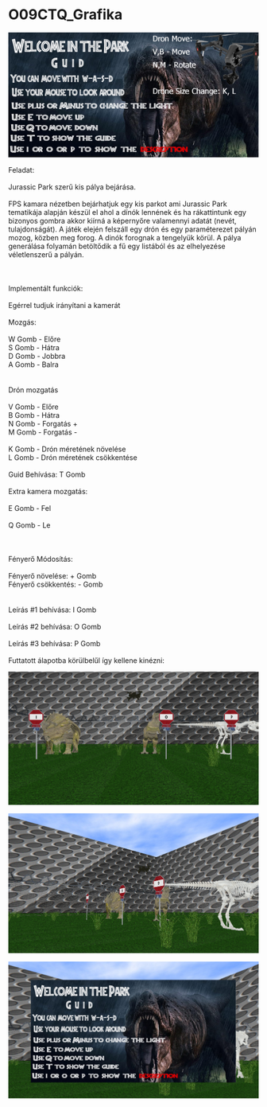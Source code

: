 # O09CTQ_Grafika
 
 ![alt text](https://github.com/marcibaumel/O09CTQ_Grafika/blob/main/feladat/textures/guides2.png "Title")
 
Feladat:
<br><br>
Jurassic Park szerű kis pálya bejárása.
<br><br>
FPS kamara nézetben bejárhatjuk egy kis parkot ami Jurassic Park tematikája alapján készül el ahol a dínók lennének és ha rákattintunk egy bizonyos gombra akkor kiírná a képernyőre valamennyi adatát (nevét, tulajdonságát). A játék elején felszáll egy drón és egy paraméterezet pályán mozog, közben meg forog. A dinók forognak a tengelyük körül. A pálya generálása folyamán betöltődik a fű egy listából és az elhelyezése véletlenszerű a pályán.
<br><br><br><br>
Implementált funkciók:
<br><br>
Egérrel tudjuk irányítani a kamerát
<br><br>
Mozgás:
<br><br> 
W Gomb  - Előre
<br>
S Gomb  - Hátra
<br>
D Gomb  - Jobbra
<br>
A Gomb  - Balra
<br>
<br><br>
Drón mozgatás
<br><br> 
V Gomb  - Előre
<br>
B Gomb  - Hátra
<br>
N Gomb  - Forgatás +
<br>
M Gomb  - Forgatás -
<br><br>
K Gomb  - Drón méretének növelése
<br>
L Gomb  - Drón méretének csökkentése
<br><br> 
Guid Behívása: T Gomb 
<br><br> 
Extra kamera mozgatás:
<br><br> 
E Gomb  - Fel
 <br><br>
Q Gomb  - Le
 <br><br><br><br>
Fényerő Módosítás:
 <br><br>
Fényerő növelése: + Gomb 
<br>
Fényerő csökkentés: - Gomb 
 <br>
 <br><br>
Leírás #1 behívása: I Gomb
<br><br>
Leírás #2 behívása: O Gomb 
<br><br>
Leírás #3 behívása: P Gomb 
 <br><br>
Futtatott álapotba körülbelűl így kellene kinézni:

 ![alt text](https://github.com/marcibaumel/O09CTQ_Grafika/blob/main/plusz/minta1.PNG "1")

 ![alt text](https://github.com/marcibaumel/O09CTQ_Grafika/blob/main/plusz/minta2.PNG "2")
 
 ![alt text](https://github.com/marcibaumel/O09CTQ_Grafika/blob/main/plusz/minta3.PNG "3")

